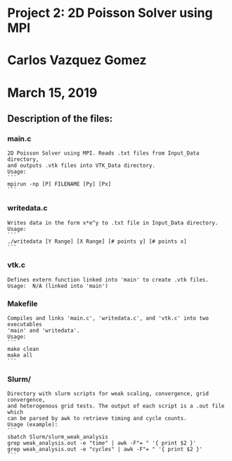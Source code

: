 # Project 2: 2D Poisson Solver using MPI
# Carlos Vazquez Gomez
# March 15, 2019



## Description of the files: 

### main.c	
	2D Poisson Solver using MPI. Reads .txt files from Input_Data directory, 
	and outputs .vtk files into VTK_Data directory. 
	Usage:	
	```
	mpirun -np [P] FILENAME [Py] [Px]
	```

### writedata.c
	Writes data in the form x*e^y to .txt file in Input_Data directory. 
	Usage:	
	```
	./writedata [Y Range] [X Range] [# points y] [# points x]
	```

### vtk.c 
	Defines extern function linked into 'main' to create .vtk files. 
	Usage:	N/A (linked into 'main')
	

### Makefile
	Compiles and links 'main.c', 'writedata.c', and 'vtk.c' into two executables
	'main' and 'writedata'. 
	Usage:	
	```
	make clean
	make all
	```

### Slurm/
	Directory with slurm scripts for weak scaling, convergence, grid convergence, 
	and heterogenous grid tests. The output of each script is a .out file which
	can be parsed by awk to retrieve timing and cycle counts. 
	Usage (example):
	```	
	sbatch Slurm/slurm_weak_analysis
	grep weak_analysis.out -e "time" | awk -F"= " '{ print $2 }'
	grep weak_analysis.out -e "cycles" | awk -F"= " '{ print $2 }'
	```
